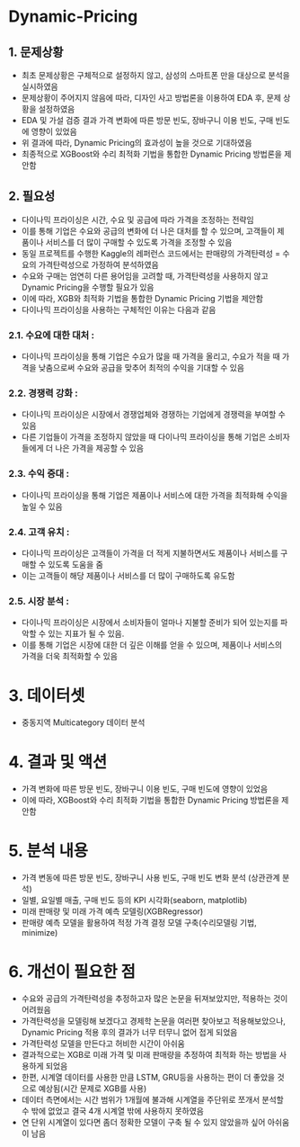 # Dynamic-Pricing

## 1. 문제상황
- 최초 문제상황은 구체적으로 설정하지 않고, 삼성의 스마트폰 만을 대상으로 분석을 실시하였음 
- 문제상황이 주어지지 않음에 따라, 디자인 사고 방법론을 이용하여 EDA 후, 문제 상황을 설정하였음
- EDA 및 가설 검증 결과 가격 변화에 따른 방문 빈도, 장바구니 이용 빈도, 구매 빈도에 영향이 있었음
- 위 결과에 따라, Dynamic Pricing의 효과성이 높을 것으로 기대하였음
- 최종적으로 XGBoost와 수리 최적화 기법을 통합한 Dynamic Pricing 방법론을 제안함

## 2. 필요성
- 다이나믹 프라이싱은 시간, 수요 및 공급에 따라 가격을 조정하는 전략임
- 이를 통해 기업은 수요와 공급의 변화에 더 나은 대처를 할 수 있으며, 고객들이 제품이나 서비스를 더 많이 구매할 수 있도록 가격을 조정할 수 있음
- 동일 프로젝트를 수행한 Kaggle의 레퍼런스 코드에서는 판매량의 가격탄력성 = 수요의 가격탄력성으로 가정하여 분석하였음
- 수요와 구매는 엄연히 다른 용어임을 고려할 때, 가격탄력성을 사용하지 않고 Dynamic Pricing을 수행할 필요가 있음
- 이에 따라, XGB와 최적화 기법을 통합한 Dynamic Pricing 기법을 제안함
- 다이나믹 프라이싱을 사용하는 구체적인 이유는 다음과 같음

### 2.1. 수요에 대한 대처 :
- 다이나믹 프라이싱을 통해 기업은 수요가 많을 때 가격을 올리고, 수요가 적을 때 가격을 낮춤으로써 수요와 공급을 맞추어 최적의 수익을 기대할 수 있음

### 2.2. 경쟁력 강화 : 
- 다이나믹 프라이싱은 시장에서 경쟁업체와 경쟁하는 기업에게 경쟁력을 부여할 수 있음
- 다른 기업들이 가격을 조정하지 않았을 때 다이나믹 프라이싱을 통해 기업은 소비자들에게 더 나은 가격을 제공할 수 있음

### 2.3. 수익 증대 :
- 다이나믹 프라이싱을 통해 기업은 제품이나 서비스에 대한 가격을 최적화해 수익을 높일 수 있음

### 2.4. 고객 유치 : 
- 다이나믹 프라이싱은 고객들이 가격을 더 적게 지불하면서도 제품이나 서비스를 구매할 수 있도록 도움을 줌
- 이는 고객들이 해당 제품이나 서비스를 더 많이 구매하도록 유도함

### 2.5. 시장 분석 :
- 다이나믹 프라이싱은 시장에서 소비자들이 얼마나 지불할 준비가 되어 있는지를 파악할 수 있는 지표가 될 수 있음.
- 이를 통해 기업은 시장에 대한 더 깊은 이해를 얻을 수 있으며, 제품이나 서비스의 가격을 더욱 최적화할 수 있음

# 3. 데이터셋
- 중동지역 Multicategory 데이터 분석


# 4. 결과 및 액션
- 가격 변화에 따른 방문 빈도, 장바구니 이용 빈도, 구매 빈도에 영향이 있었음
- 이에 따라, XGBoost와 수리 최적화 기법을 통합한 Dynamic Pricing 방법론을 제안함

# 5. 분석 내용
- 가격 변동에 따른 방문 빈도, 장바구니 사용 빈도, 구매 빈도 변화 분석 (상관관계 분석)
- 일별, 요일별 매출, 구매 빈도 등의 KPI 시각화(seaborn, matplotlib)
- 미래 판매량 및 미래 가격 예측 모델링(XGBRegressor)
- 판매량 예측 모델을 활용하여 적정 가격 결정 모델 구축(수리모델링 기법, minimize)

# 6. 개선이 필요한 점
- 수요와 공급의 가격탄력성을 추정하고자 많은 논문을 뒤져보았지만, 적용하는 것이 어려웠음
- 가격탄력성을 모델링해 보겠다고 경제학 논문을 여러편 찾아보고 적용해보았으나, Dynamic Pricing 적용 후의 결과가 너무 터무니 없어 접게 되었음
- 가격탄력성 모델을 만든다고 허비한 시간이 아쉬움
- 결과적으로는 XGB로 미래 가격 및 미래 판매량을 추정하여 최적화 하는 방법을 사용하게 되었음
- 한편, 시계열 데이터를 사용한 만큼 LSTM, GRU등을 사용하는 편이 더 좋았을 것으로 예상됨(시간 문제로 XGB를 사용)
- 데이터 측면에서는 시간 범위가 1개월에 불과해 시계열을 주단위로 쪼개서 분석할 수 밖에 없었고 결국 4개 시계열 밖에 사용하지 못하였음
- 연 단위 시계열이 있다면 좀더 정확한 모델이 구축 될 수 있지 않았을까 싶어 아쉬움이 남음
